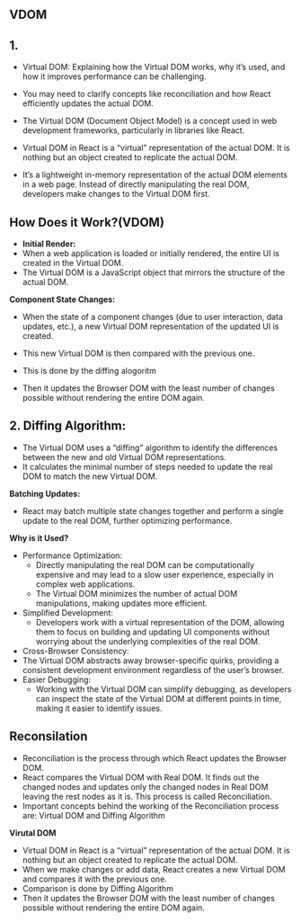 ## VDOM


## 1.
- Virtual DOM: Explaining how the Virtual DOM works, why it’s used, and how it improves performance can be challenging.
- You may need to clarify concepts like reconciliation and how React efficiently updates the actual DOM.

- The Virtual DOM (Document Object Model) is a concept used in web development frameworks, particularly in libraries like React.
- Virtual DOM in React is a “virtual” representation of the actual DOM. It is nothing but an object created to replicate the actual DOM.

- It’s a lightweight in-memory representation of the actual DOM elements in a web page. Instead of directly manipulating the real DOM, developers make changes to the Virtual DOM first.


## How Does it Work?(VDOM)

- **Initial Render:**
- When a web application is loaded or initially rendered, the entire UI is created in the Virtual DOM.
- The Virtual DOM is a JavaScript object that mirrors the structure of the actual DOM.

**Component State Changes:**


- When the state of a component changes (due to user interaction, data updates, etc.), a new Virtual DOM representation of the updated UI is created.
- This new Virtual DOM is then compared with the previous one.
- This is done by the diffing alogoritm

- Then it updates the Browser DOM with the least number of changes possible without rendering the entire DOM again.


## 2. Diffing Algorithm:

- The Virtual DOM uses a “diffing” algorithm to identify the differences between the new and old Virtual DOM representations.
- It calculates the minimal number of steps needed to update the real DOM to match the new Virtual DOM.

**Batching Updates:**

- React may batch multiple state changes together and perform a single update to the real DOM, further optimizing performance.



 **Why is it Used?**
- Performance Optimization:
  - Directly manipulating the real DOM can be computationally expensive and may lead to a slow user experience, especially in complex web applications.
  - The Virtual DOM minimizes the number of actual DOM manipulations, making updates more efficient.
- Simplified Development:
  - Developers work with a virtual representation of the DOM, allowing them to focus on building and updating UI components without worrying about the underlying complexities of the real DOM.
 - Cross-Browser Consistency:
  - The Virtual DOM abstracts away browser-specific quirks, providing a consistent development environment regardless of the user’s browser.
- Easier Debugging:
  - Working with the Virtual DOM can simplify debugging, as developers can inspect the state of the Virtual DOM at different points in time, making it easier to identify issues.


## Reconsilation



- Reconciliation is the process through which React updates the Browser DOM.
- React compares the Virtual DOM with Real DOM. It finds out the changed nodes and updates only the changed nodes in Real DOM leaving the rest nodes as it is. This process is called Reconciliation.
- Important concepts behind the working of the Reconciliation process are: Virtual DOM and Diffing Algorithm

**Virutal DOM**


- Virtual DOM in React is a “virtual” representation of the actual DOM. It is nothing but an object created to replicate the actual DOM.
- When we make changes or add data, React creates a new Virtual DOM and compares it with the previous one.
- Comparison is done by Diffing Algorithm
- Then it updates the Browser DOM with the least number of changes possible without rendering the entire DOM again.





























